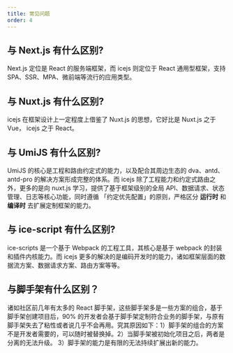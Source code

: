 ```yaml
---
title: 常见问题
order: 4
---
```


## 与 Next.js 有什么区别?

Next.js 定位是 React 的服务端框架，而 icejs 则定位于 React 通用型框架，支持 SPA、SSR、MPA、微前端等流行的应用类型。

## 与 Nuxt.js 有什么区别?

icejs 在框架设计上一定程度上借鉴了 Nuxt.js 的思想，它好比是 Nuxt.js 之于 Vue， icejs 之于 React。

## 与 UmiJS 有什么区别?

UmiJS 的核心是工程和路由约定式的能力，以及配合其周边生态的 dva、antd、antd-pro 的解决方案形成完整的体系。而 icejs 除了工程能力和约定式路由之外，更多的是向 nuxt.js 学习，提供了基于框架级别的全局 API、数据请求、状态管理、日志等核心功能，同时遵循 「约定优先配置」的原则，严格区分 **运行时** 和 **编译时** 去扩展定制框架的能力。

## 与 ice-script 有什么区别?

ice-scripts 是一个基于 Webpack 的工程工具，其核心是基于 webpack 的封装和插件内核能力。而 icejs 更多的解决的是编码开发时的能力，诸如框架层面的数据流方案、数据请求方案、路由方案等等。

## 与脚手架有什么区别？

诸如社区前几年有太多的 React 脚手架，这些脚手架多是一些方案的组合，基于脚手架创建项目后，90% 的开发者会基于脚手架定制符合业务的脚手架，与原有脚手架失去了粘性或者说几乎不会再用。究其原因如下：1）脚手架的组合的方案不是开发者需要的，可以随时被替换掉。2）当脚手架被初始化项目之后，两者是分离的无法升级。 3）脚手架的能力是有限的无法持续扩展出新的能力。
